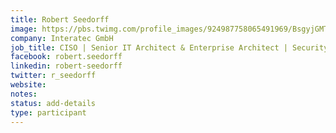 ```yaml
---
title: Robert Seedorff
image: https://pbs.twimg.com/profile_images/924987758065491969/BsgyjGMT_400x400.jpg
company: Interatec GmbH
job_title: CISO | Senior IT Architect & Enterprise Architect | Security Consultant at iteratec
facebook: robert.seedorff
linkedin: robert-seedorff
twitter: r_seedorff
website:
notes:
status: add-details
type: participant
---
```


<!-- put more details about participant here -->